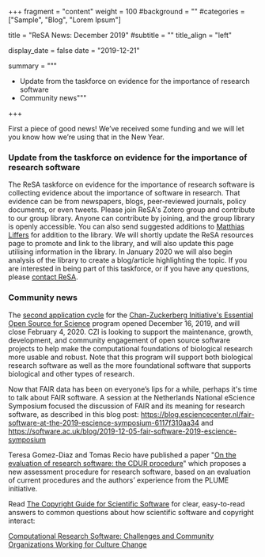 +++
fragment = "content"
weight = 100
#background = ""
#categories = ["Sample", "Blog", "Lorem Ipsum"]

title = "ReSA News: December 2019"
#subtitle = ""
title_align = "left"

display_date = false
date = "2019-12-21"

summary = """
- Update from the taskforce on evidence for the importance of research software
- Community news"""

+++

First a piece of good news! We’ve received some funding and we will let you know how we’re using that in the New Year.

### Update from the taskforce on evidence for the importance of research software

The ReSA taskforce on evidence for the importance of research software is collecting evidence about the importance of software in research. That evidence can be from newspapers, blogs, peer-reviewed journals, policy documents, or even tweets. Please join ReSA's Zotero group and contribute to our group library. Anyone can contribute by joining, and the group library is openly accessible. You can also send suggested additions to [Matthias Liffers](mailto:matthias.liffers@ardc.edu.au) for addition to the library. We will shortly update the ReSA resources page to promote and link to the library, and will also update this page utilising information in the library. In January 2020 we will also begin analysis of the library to create a blog/article highlighting the topic. If you are interested in being part of this taskforce, or if you have any questions, please [contact ReSA](/contact).

### Community news

The [second application cycle](https://chanzuckerberg.com/rfa/essential-open-source-software-for-science/) for the [Chan-Zuckerberg Initiative's Essential Open Source for Science](https://medium.com/@cziscience/essential-open-source-software-for-science-72faec2c38c1) program opened December 16, 2019, and will close February 4, 2020. CZI is looking to support the maintenance, growth, development, and community engagement of open source software projects to help make the computational foundations of biological research more usable and robust. Note that this program will support both biological research software as well as the more foundational software that supports biological and other types of research.

Now that FAIR data has been on everyone’s lips for a while, perhaps it's time to talk about FAIR software. A session at the Netherlands National eScience Symposium focused the discussion of FAIR and its meaning for research software, as described in this blog post: https://blog.esciencecenter.nl/fair-software-at-the-2019-escience-symposium-6117f310aa34 and https://software.ac.uk/blog/2019-12-05-fair-software-2019-escience-symposium

Teresa Gomez-Diaz and Tomas Recio have published a paper "[On the evaluation of research software: the CDUR procedure](https://f1000research.com/articles/8-1353)" which proposes a new assessment procedure for research software, based on an evaluation of current procedures and the authors’ experience from the PLUME initiative.

Read [The Copyright Guide for Scientific Software](https://doi.org/10.5281/zenodo.3581326) for clear, easy-to-read answers to common questions about how scientific software and copyright interact: 

[Computational Research Software: Challenges and Community Organizations Working for Culture Change](https://sinews.siam.org/Details-Page/computational-research-software-challenges-and-community-organizations-working-for-culture-change)
